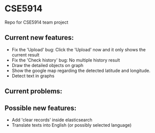 # CSE5914
Repo for CSE5914 team project

## Current new features:
- Fix the 'Upload' bug: Click the 'Upload' now and it only shows the current result
- Fix the 'Check history' bug: No multiple history result
- Draw the detailed objects on graph
- Show the google map regarding the detected latitude and longitude.
- Detect text in graphs

## Current problems:


## Possible new features:
- Add 'clear records' inside elasticsearch
- Translate texts into English (or possibly selected language)
